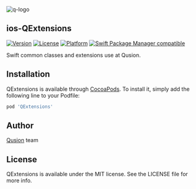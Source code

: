 ![q-logo](https://github.com/QusionDev/ios-QExtensions/blob/master/Resources/q-dev.png)

## ios-QExtensions

[![Version](https://img.shields.io/cocoapods/v/QExtensions.svg?style=flat)](http://cocoapods.org/pods/QExtensions)
[![License](https://img.shields.io/cocoapods/l/QExtensions.svg?style=flat)](http://cocoapods.org/pods/QExtensions)
[![Platform](https://img.shields.io/cocoapods/p/QExtensions.svg?style=flat)](http://cocoapods.org/pods/QExtensions)
[![Swift Package Manager compatible](https://img.shields.io/badge/Swift%20Package%20Manager-compatible-brightgreen.svg)](https://github.com/apple/swift-package-manager)

Swift common classes and extensions use at Qusion.

## Installation

QExtensions is available through [CocoaPods](https://cocoapods.org). To install
it, simply add the following line to your Podfile:

```ruby
pod 'QExtensions'
```

## Author

[Qusion](https://qusion.com) team

## License

QExtensions is available under the MIT license. See the LICENSE file for more info.

